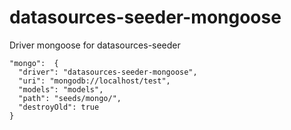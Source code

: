 # datasources-seeder-mongoose
Driver mongoose for datasources-seeder

    "mongo":  {
      "driver": "datasources-seeder-mongoose",
      "uri": "mongodb://localhost/test",
      "models": "models",
      "path": "seeds/mongo/",
      "destroyOld": true
    }